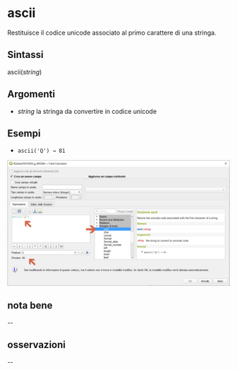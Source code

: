 # ascii

Restituisce il codice unicode associato al primo carattere di una stringa.

## Sintassi

ascii(_string_)

## Argomenti

* _string_ la stringa da convertire in codice unicode

## Esempi

* `ascii('Q') → 81`

![](../../img/stringhe_di_testo/ascii/ascii1.png)

## nota bene

--

## osservazioni

--
